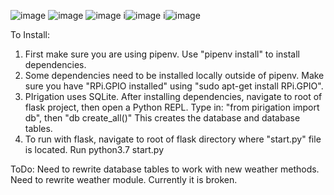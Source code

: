 ![image](https://github.com/equineranch/PIrigation/blob/master/pirigation/static/images/logo.png?raw=true)
![image](https://github.com/equineranch/PIrigation/blob/master/pirigation/static/images/home.png)
![image](https://github.com/equineranch/PIrigation/blob/master/pirigation/static/images/config.png)
i![image](https://github.com/equineranch/PIrigation/blob/master/pirigation/static/images/manual.png)
i![image](https://github.com/equineranch/PIrigation/blob/master/pirigation/static/images/unit.jpeg)

To Install:
1. First make sure you are using pipenv.  Use "pipenv install" to install dependencies.
2. Some dependencies need to be installed locally outside of pipenv.  Make sure you have "RPi.GPIO installed" using "sudo apt-get install RPi.GPIO".
3. PIrigation uses SQLite.  After installing dependencies, navigate to root of flask project, then open a Python REPL. 
    Type in:  "from pirigation import db", then "db create_all()"
    This creates the database and database tables.
4. To run with flask, navigate to root of flask directory where "start.py" file is located.  Run python3.7 start.py

ToDo:
Need to rewrite database tables to work with new weather methods.
Need to rewrite weather module. Currently it is broken.

